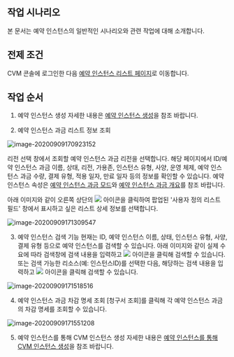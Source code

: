 ## 작업 시나리오

본 문서는 예약 인스턴스의 일반적인 시나리오와 관련 작업에 대해 소개합니다.

## 전제 조건

 CVM 콘솔에 로그인한 다음 [예약 인스턴스 리스트 페이지](https://console.intl.cloud.tencent.com/cvm/reservedinstances/index?rid=1)로 이동합니다.


## 작업 순서

1. 예약 인스턴스 생성
자세한 내용은 [예약 인스턴스 생성](https://intl.cloud.tencent.com/document/product/213/38256)을 참조 바랍니다.

2. 예약 인스턴스 과금 리스트 정보 조회

![image-20200909170923152](https://main.qcloudimg.com/raw/4ff4faad3fb69da52f2398b97f2edb36.png)

리전 선택 창에서 조회할 예약 인스턴스 과금 리전을 선택합니다.
해당 페이지에서 ID/예약 인스턴스 과금 이름, 상태, 리전, 가용존, 인스턴스 유형, 사양, 운영 체제, 예약 인스턴스 과금 수량, 결제 유형, 적용 일자, 만료 일자 등의 정보를 확인할 수 있습니다. 예약 인스턴스 속성은 [예약 인스턴스 과금 모드](https://intl.cloud.tencent.com/document/product/213/37070)와 [예약 인스턴스 과금 개요](https://intl.cloud.tencent.com/document/product/213/30571)를 참조 바랍니다.

아래 이미지와 같이 오른쪽 상단의 <img src="https://main.qcloudimg.com/raw/a4d8b09e265e47dfa930fe8d122e9d51.png"></img> 아이콘을 클릭하여 팝업된 '사용자 정의 리스트 필드' 창에서 표시하고 싶은 리스트 상세 정보를 선택합니다.

![image-20200909171309547](https://main.qcloudimg.com/raw/23c8d42447e3deee9f04b02c2b2e4f8d.png)



3. 예약 인스턴스 검색 기능
현재는 ID, 예약 인스턴스 이름, 상태, 인스턴스 유형, 사양, 결제 유형 등으로 예약 인스턴스를 검색할 수 있습니다.
아래 이미지와 같이 실제 수요에 따라 검색창에 검색 내용을 입력하고 <img src="https://main.qcloudimg.com/raw/ca65dc6312654bc291bdf7ef91efd44f.png"></img> 아이콘을 클릭해 검색할 수 있습니다. 또는 검색 가능한 리소스(예: 인스턴스ID)를 선택한 다음, 해당하는 검색 내용을 입력하고 <img src="https://main.qcloudimg.com/raw/ca65dc6312654bc291bdf7ef91efd44f.png"></img> 아이콘을 클릭해 검색할 수 있습니다.

![image-20200909171518516](https://main.qcloudimg.com/raw/36bb67de495be773d839aa7276d27f7f.png)

4. 예약 인스턴스 과금 차감 명세 조회
[청구서 조회]를 클릭해 각 예약 인스턴스 과금의 차감 명세를 조회할 수 있습니다.

![image-20200909171551208](https://main.qcloudimg.com/raw/7beb28984aefb54a0e77bd6594ae2c94.png)

5. 예약 인스턴스를 통해 CVM 인스턴스 생성
자세한 내용은 [예약 인스턴스를 통해 CVM 인스턴스 생성](https://intl.cloud.tencent.com/document/product/213/38257)을 참조 바랍니다.


